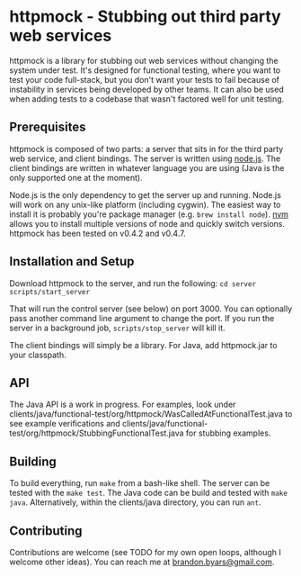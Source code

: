 # httpmock - Stubbing out third party web services

httpmock is a library for stubbing out web services without changing the system under test.  It's designed for functional testing, where you want to test your code full-stack, but you don't want your tests to fail because of instability in services being developed by other teams.  It can also be used when adding tests to a codebase that wasn't factored well for unit testing.

## Prerequisites

httpmock is composed of two parts: a server that sits in for the third party web service, and client bindings.  The server is written using [node.js](http://nodejs.org/).  The client bindings are written in whatever language you are using (Java is the only supported one at the moment).

Node.js is the only dependency to get the server up and running.  Node.js will work on any unix-like platform (including cygwin).  The easiest way to install it is probably you're package manager (e.g. `brew install node`).  [nvm](https://github.com/creationix/nvm) allows you to install multiple versions of node and quickly switch versions.  httpmock has been tested on v0.4.2 and v0.4.7.

## Installation and Setup

Download httpmock to the server, and run the following:
`cd server`
`scripts/start_server`

That will run the control server (see below) on port 3000.  You can optionally pass another command line argument to change the port.  If you run the server in a background job, `scripts/stop_server` will kill it.

The client bindings will simply be a library.  For Java, add httpmock.jar to your classpath.

## API

The Java API is a work in progress.  For examples, look under clients/java/functional-test/org/httpmock/WasCalledAtFunctionalTest.java to see example verifications and clients/java/functional-test/org/httpmock/StubbingFunctionalTest.java for stubbing examples.

## Building

To build everything, run `make` from a bash-like shell.  The server can be tested with the `make test`.  The Java code can be build and tested with `make java`.  Alternatively, within the clients/java directory, you can run `ant`.

## Contributing

Contributions are welcome (see TODO for my own open loops, although I welcome other ideas).  You can reach me at brandon.byars@gmail.com.
